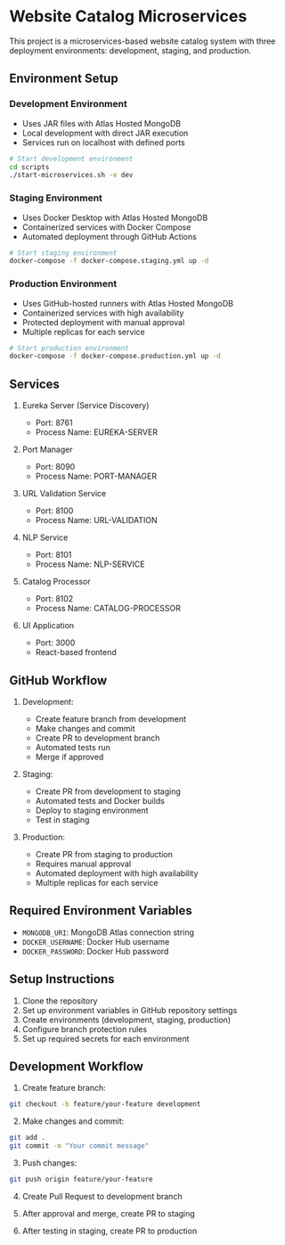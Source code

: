 # Website Catalog Microservices

This project is a microservices-based website catalog system with three deployment environments: development, staging, and production.

## Environment Setup

### Development Environment
- Uses JAR files with Atlas Hosted MongoDB
- Local development with direct JAR execution
- Services run on localhost with defined ports

```bash
# Start development environment
cd scripts
./start-microservices.sh -e dev
```

### Staging Environment
- Uses Docker Desktop with Atlas Hosted MongoDB
- Containerized services with Docker Compose
- Automated deployment through GitHub Actions

```bash
# Start staging environment
docker-compose -f docker-compose.staging.yml up -d
```

### Production Environment
- Uses GitHub-hosted runners with Atlas Hosted MongoDB
- Containerized services with high availability
- Protected deployment with manual approval
- Multiple replicas for each service

```bash
# Start production environment
docker-compose -f docker-compose.production.yml up -d
```

## Services

1. Eureka Server (Service Discovery)
   - Port: 8761
   - Process Name: EUREKA-SERVER

2. Port Manager
   - Port: 8090
   - Process Name: PORT-MANAGER

3. URL Validation Service
   - Port: 8100
   - Process Name: URL-VALIDATION

4. NLP Service
   - Port: 8101
   - Process Name: NLP-SERVICE

5. Catalog Processor
   - Port: 8102
   - Process Name: CATALOG-PROCESSOR

6. UI Application
   - Port: 3000
   - React-based frontend

## GitHub Workflow

1. Development:
   - Create feature branch from development
   - Make changes and commit
   - Create PR to development branch
   - Automated tests run
   - Merge if approved

2. Staging:
   - Create PR from development to staging
   - Automated tests and Docker builds
   - Deploy to staging environment
   - Test in staging

3. Production:
   - Create PR from staging to production
   - Requires manual approval
   - Automated deployment with high availability
   - Multiple replicas for each service

## Required Environment Variables

- `MONGODB_URI`: MongoDB Atlas connection string
- `DOCKER_USERNAME`: Docker Hub username
- `DOCKER_PASSWORD`: Docker Hub password

## Setup Instructions

1. Clone the repository
2. Set up environment variables in GitHub repository settings
3. Create environments (development, staging, production)
4. Configure branch protection rules
5. Set up required secrets for each environment

## Development Workflow

1. Create feature branch:
```bash
git checkout -b feature/your-feature development
```

2. Make changes and commit:
```bash
git add .
git commit -m "Your commit message"
```

3. Push changes:
```bash
git push origin feature/your-feature
```

4. Create Pull Request to development branch

5. After approval and merge, create PR to staging

6. After testing in staging, create PR to production 
